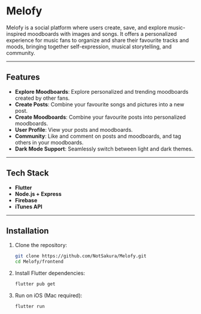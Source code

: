# Melofy
Melofy is a social platform where users create, save, and explore music-inspired moodboards with images and songs. It offers a personalized experience for music fans to organize and share their favourite tracks and moods, bringing together self-expression, musical storytelling, and community.

---

## Features

- **Explore Moodboards**: Explore personalized and trending moodboards created by other fans.
- **Create Posts**: Combine your favourite songs and pictures into a new post.  
- **Create Moodboards**: Combine your favourite posts into personalized moodboards.  
- **User Profile**: View your posts and moodboards.
- **Community**: Like and comment on posts and moodboards, and tag others in your moodboards.
- **Dark Mode Support**: Seamlessly switch between light and dark themes.  

---

## Tech Stack

- **Flutter**
- **Node.js + Express**
- **Firebase**
- **iTunes API**


---

## Installation


1. Clone the repository:  
    ```bash
    git clone https://github.com/NotSakura/Melofy.git
    cd Melofy/frontend
    ```
2. Install Flutter dependencies:  
    ```bash
    flutter pub get
    ```
3. Run on iOS (Mac required):  
    ```bash
    flutter run
    ```
